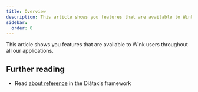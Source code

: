 ```yaml
---
title: Overview
description: This article shows you features that are available to Wink users throughout all our applications
sidebar:
  order: 0
---
```


This article shows you features that are available to Wink users throughout all our applications.

## Further reading

- Read [about reference](https://diataxis.fr/reference/) in the Diátaxis framework
